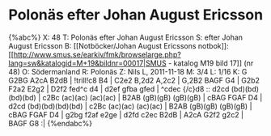 # Polonäs efter Johan August Ericsson

{%abc%}
X: 48
T: Polonäs efter Johan August Ericsson
S: efter Johan August Ericsson
B: [[Notböcker/Johan August Ericssons notbok]]: [[http://www.smus.se/earkiv/fmk/browselarge.php?lang=sw&katalogid=M+19&bildnr=00017|SMUS - katalog M19 bild 17]] (nr 48)
O: Södermanland
R: Polonäs
Z: Nils L, 2011-11-18
M: 3/4
L: 1/16
K: G
G2BG A2cA B2dB | !trill!c8 B4 | C2e2 B,2d2 A,2c2 | G,2B2 BAGF G4 |
G2b2 F2a2 E2g2 | D2f2 fed^c d4 | d2ef gfba gfed | ^cdec {/c}d8 ::
d2cd (bd)(bd)(bd)(bd) | c2Bc (ac)(ac) (ac)(ac) | B2AB (gB)(gB) (gB)(gB) | cBAG FGAF D4 |
d2cd (bd)(bd)(bd)(bd) | c2Bc (ac)(ac) (ac)(ac) | B2AB (gB)(gB) (gB)(gB) | cBAG FGAF D4 |
g2bg f2af e2ge | d2fd c2ec B2dB | A2cA G2f2 g2c2 | BAGF G8 :|
{%endabc%}
